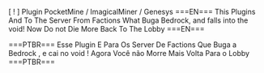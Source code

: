 [ ! ] Plugin PocketMine / ImagicalMiner / Genesys
===EN=== This Plugins And To The Server From Factions What Buga Bedrock, and falls into the void! Now Do not Die More Back To The Lobby 
===EN===

===PTBR=== Esse Plugin E Para Os Server De Factions Que Buga a Bedrock , e cai no void ! Agora Você não Morre Mais Volta Para o Lobby 
===PTBR===
